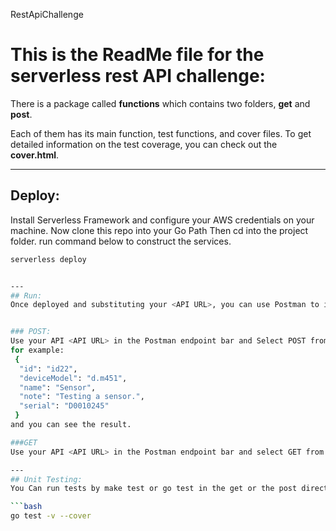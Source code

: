 RestApiChallenge
# This is the ReadMe file for the serverless rest API challenge:
There is a package called **functions** which contains two folders, **get** and **post**. 

Each of them has its main function, test functions, and cover files. To get detailed information on the test coverage, you can check out the **cover.html**.

---
## Deploy:
Install Serverless Framework and configure your AWS credentials on your machine. Now clone this repo into your Go Path Then cd into the project folder.
run command below to construct the services.

```bash
serverless deploy


---
## Run:
Once deployed and substituting your <API URL>, you can use Postman to interact with the resulting API, whose results can be confirmed in the DynamoDB console. 


### POST:
Use your API <API URL> in the Postman endpoint bar and Select POST from the list of request types.click on the Body tab and click on raw and select format type as JSON. Now you can insert your request body and press Send.
for example:
 {
  "id": "id22",
  "deviceModel": "d.m451",
  "name": "Sensor",
  "note": "Testing a sensor.",
  "serial": "D0010245"
 }
and you can see the result.

###GET
Use your API <API URL> in the Postman endpoint bar and select GET from the list of request types. Click on the Params tab, enter key (id) and value (id22) and press Send. You can see all information that you posted about the device with id22.

---
## Unit Testing:
You Can run tests by make test or go test in the get or the post directories.

```bash
go test -v --cover
